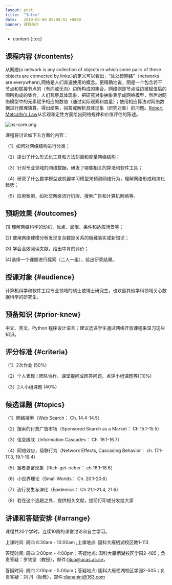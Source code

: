 ```yaml
---
layout: post
title:  "Intro"
date:   2019-02-08 08:00:01 +0800
banner: 课程简介
---
```


* content
{:toc}

课程内容 {#contents}
-----

 从网络(a network is any collection of objects in which some pairs of these objects are connected by links.)的定义可以看出，“处处皆网络”（networks are everywhere),网络是人们普遍使用的概念。更精确地说，图是一个包含若干节点和联接节点的（有向或无向）边所构成的集合。网络则是节点或边被赋值后的图所构成的集合。人们观察具体现象，把研究对象抽象表示成网络模型，然后对网络模型中的元素赋予相应的数值（通过实际观察和度量）；使用相应算法对网络数据进行推理演算，得出结果，回答或解析具体现象（研究对象）的问题。[Robert Metcalfe's Law](https://en.wikipedia.org/wiki/Metcalfe%27s_law)从宏观和定性方面给出网络规律和价值评估的陈述。

![ns-core.png](https://tjluo-ucas.github.io/ns/static/img/ns-core.png)

课程将讨论如下五方面的内容：

（1）如何对网络结构进行分类；

（2）提出了什么形式化工具和方法刻画和度量网络结构；

（3）针对专业领域的网络数据，研发了哪些相关的算法和软件工具；

（4）研究了什么数学模型或机器学习模型来预测网络行为，理解网络形成和演化趋势；

（5）应用案例，如社交网络流行机理、搜索广告和计算机网络等。


预期效果 {#outcomes}
---------------------------------

(1) 理解网络科学的动机、优点、局限、条件和适应场景等；

(2) 使用网络建模分析发现复杂数据关系的隐藏事实或新知识；

(3) 学会高效阅读文献，给出中肯的评价；

(4)选择一个课题进行探索（二人一组），给出研究结果。

授课对象 {#audience}
---------------------------
计算机科学和软件工程专业领域的硕士或博士研究生，也欢迎其他学科领域关心数据科学的研究生。

预备知识 {#prior-knew}
----------------------------
中文、英文、Python 程序设计语言；建议选课学生通过网络开放课程来温习这些知识。

评分标准 {#criteria}
---------------------------
（1）2次作业  (50%) 

（2）个人表现 ( 团队协作、课堂提问或回答问题、点评小组课题等)(10%) 

（3）2人小组课题 (40%) 

候选课题 {#topics}
---------------------------
（1）网络搜索（Web Search： Ch. 14.4-14.5）

（2）搜索的付费广告市场（Sponsored Search as a Market： Ch 15.1-15.5）

（3）信息级联（Information Cascades： Ch. 16.1-16.7）

（4）网络效应，级联行为（Network Effects, Cascading Behavior： ch. 17.1-17.3, 19.1-19.4）

（5）富者更富现象（Rich-get-richer： ch 18.1-18.6）

（6）小世界理论（Small Worlds： Ch. 20.1-20.6）

（7）流行发生与演化（Epidemics： Ch 21.1-21.4, 21.6）

（8）若在这个选题之外，提供相关文献，提前打印或分发给大家

讲课和答疑安排  {#arrange}
---------------------------
课程共20个学时，连续10周的课堂讨论和自主学习。

上课时间: 周四 8:30am - 10:00am ;上课地点: 国科大雁栖湖校区教1-113

答疑时间: 周四 3:00pm - 4:00pm；答疑地点: 国科大雁栖湖校区学园2-485；负责答疑：罗铁坚（教授），邮件:tjluo@ucas.ac.cn，

答疑时间: 周四 2:00pm - 5:00pm；答疑地点: 国科大雁栖湖校区学园2-505；负责答疑：刘  丹（助教），邮件:diananini@163.com 